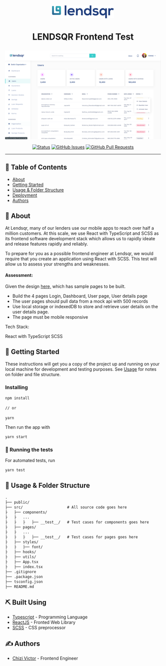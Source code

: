 <p align="center">
  <img width=200px src="./public/assets/logo.svg" alt="Project logo"></a>
</p>

# <p align="center">LENDSQR Frontend Test</p>

<p align="center">
  <a href="" rel="noopener">
 <img width=1000px src="./preview.png" alt="Project logo"></a>
</p>

<div align="center">

[![Status](https://img.shields.io/badge/status-active-success.svg)]()
[![GitHub Issues](https://img.shields.io/github/issues/chizidotdev/lendsqr-fe-test.svg)](https://github.com/chizidotdev/lendsqr-fe-test/issues)
[![GitHub Pull Requests](https://img.shields.io/github/issues-pr/chizidotdev/lendsqr-fe-test.svg)](https://github.com/chizidotdev/lendsqr-fe-test/pulls)

</div>

---

## 📝 Table of Contents

- [About](#about)
- [Getting Started](#getting_started)
- [Usage & Folder Structure](#usage)
- [Deployment](#deployment)
- [Authors](#authors)

## 🧐 About <a name = "about"></a>

<p>

At Lendsqr, many of our lenders use our mobile apps to reach over half a million customers. At this scale, we use React with TypeScript and SCSS as its frontend software development stack which allows us to rapidly ideate and release features rapidly and reliably.

To prepare for you as a possible frontend engineer at Lendsqr, we would require that you create an application using React with SCSS. This test will allow us to assess your strengths and weaknesses.

#### Assessment:

Given the design [here,](https://www.figma.com/file/ZKILoCoIoy1IESdBpq3GNC/FrontendTesting?node-id=5530%3A0) which has sample pages to be built.

- Build the 4 pages Login, Dashboard, User page, User details page
- The user pages should pull data from a mock api with 500 records
- Use local storage or indexedDB to store and retrieve user details on the user details page.
- The page must be mobile responsive

Tech Stack:

React with TypeScript
SCSS

</p>

## 🏁 Getting Started <a name = "getting_started"></a>

These instructions will get you a copy of the project up and running on your local machine for development and testing purposes. See [Usage](#usage) for notes on folder and file structure.

### Installing

```
npm install

// or

yarn
```

Then run the app with

```bash
yarn start
```

### 🔧 Running the tests <a name = "tests"></a>

For automated tests, run

```
yarn test
```

## 🎈 Usage & Folder Structure <a name="usage"></a>

    .
    ├── public/
    ├── src/                    # All source code goes here
    ├   ├── components/
    ├   ├   ...
    ├   ├   ├   ├── __test__/   # Test cases for components goes here
    ├   ├── pages/
    ├   ├   ...
    ├   ├   ├   ├── __test__/   # Test cases for pages goes here
    ├   ├── styles/
    ├   ├   ├── font/
    ├   ├── hooks/
    ├   ├── utils/
    ├   ├── App.tsx
    ├   ├── index.tsx
    ├── .gitignore
    ├── .package.json
    ├── tsconfig.json
    ├── README.md

## ⛏️ Built Using <a name = "built_using"></a>

- [Typescript](https://typescriptlang.org/) - Programming Language
- [ReactJS](https://www.reacjs.org/) - Fronted Web Library
- [SCSS](https://sass-lang.com/) - CSS preprocessor

## ✍️ Authors <a name = "authors"></a>

- [Chizi Victor](https://github.com/chizidotdev) - Frontend Engineer
